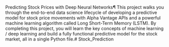 Predicting Stock Prices with Deep Neural Networks¶
This project walks you through the end-to-end data science lifecycle of developing a predictive model for stock price movements with Alpha Vantage APIs and a powerful machine learning algorithm called Long Short-Term Memory (LSTM). By completing this project, you will learn the key concepts of machine learning / deep learning and build a fully functional predictive model for the stock market, all in a single Python file.# Stock_Prediction
